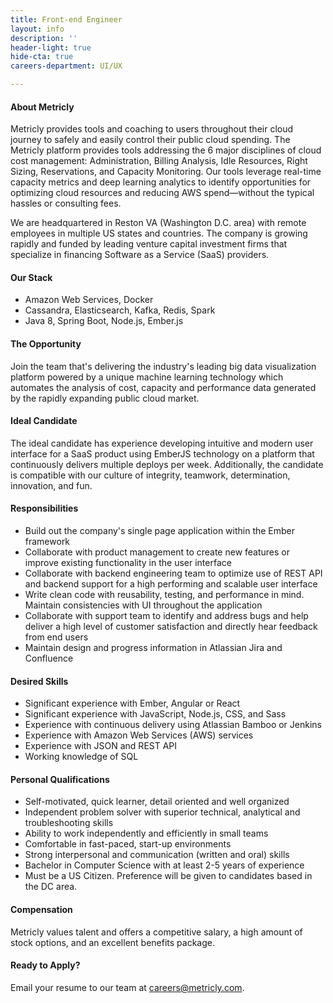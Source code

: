 ```yaml
---
title: Front-end Engineer
layout: info
description: ''
header-light: true
hide-cta: true
careers-department: UI/UX

---
```

#### About Metricly

Metricly provides tools and coaching to users throughout their cloud journey to safely and easily control their public cloud spending. The Metricly platform provides tools addressing the 6 major disciplines of cloud cost management: Administration, Billing Analysis, Idle Resources, Right Sizing, Reservations, and Capacity Monitoring. Our tools leverage real-time capacity metrics and deep learning analytics to identify opportunities for optimizing cloud resources and reducing AWS spend—without the typical hassles or consulting fees.

We are headquartered in Reston VA (Washington D.C. area) with remote employees in multiple US states and countries. The company is growing rapidly and funded by leading venture capital investment firms that specialize in financing Software as a Service (SaaS) providers.

#### Our Stack

* Amazon Web Services, Docker
* Cassandra, Elasticsearch, Kafka, Redis, Spark
* Java 8, Spring Boot, Node.js, Ember.js

#### The Opportunity

Join the team that's delivering the industry's leading big data visualization platform powered by a unique machine learning technology which automates the analysis of cost, capacity and performance data generated by the rapidly expanding public cloud market.

#### Ideal Candidate

The ideal candidate has experience developing intuitive and modern user interface for a SaaS product using EmberJS technology on a platform that continuously delivers multiple deploys per week. Additionally, the candidate is compatible with our culture of integrity, teamwork, determination, innovation, and fun.

#### Responsibilities

* Build out the company's single page application within the Ember framework
* Collaborate with product management to create new features or improve existing functionality in the user interface
* Collaborate with backend engineering team to optimize use of REST API and backend support for a high performing and scalable user interface
* Write clean code with reusability, testing, and performance in mind. Maintain consistencies with UI throughout the application
* Collaborate with support team to identify and address bugs and help deliver a high level of customer satisfaction and directly hear feedback from end users
* Maintain design and progress information in Atlassian Jira and Confluence

#### Desired Skills

* Significant experience with Ember, Angular or React
* Significant experience with JavaScript, Node.js, CSS, and Sass
* Experience with continuous delivery using Atlassian Bamboo or Jenkins
* Experience with Amazon Web Services (AWS) services
* Experience with JSON and REST API
* Working knowledge of SQL

#### Personal Qualifications

* Self-motivated, quick learner, detail oriented and well organized
* Independent problem solver with superior technical, analytical and troubleshooting skills
* Ability to work independently and efficiently in small teams
* Comfortable in fast-paced, start-up environments
* Strong interpersonal and communication (written and oral) skills
* Bachelor in Computer Science with at least 2-5 years of experience
* Must be a US Citizen. Preference will be given to candidates based in the DC area.

#### Compensation

Metricly values talent and offers a competitive salary, a high amount of stock options, and an excellent benefits package.

#### Ready to Apply?

Email your resume to our team at [careers@metricly.com](mailto:careers@metricly.com).
